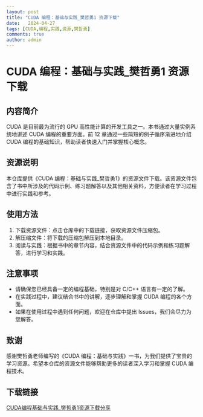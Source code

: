 ```yaml
---
layout: post
title: "CUDA 编程：基础与实践_樊哲勇1 资源下载"
date:   2024-04-27
tags: [CUDA,编程,实践,资源,樊哲勇]
comments: true
author: admin
---
```

# CUDA 编程：基础与实践_樊哲勇1 资源下载

## 内容简介

CUDA 是目前最为流行的 GPU 高性能计算的开发工具之一。本书通过大量实例系统地讲述 CUDA 编程的重要方面。前 12 章通过一些简短的例子循序渐进地介绍 CUDA 编程的基础知识，帮助读者快速入门并掌握核心概念。

## 资源说明

本仓库提供《CUDA 编程：基础与实践_樊哲勇1》的资源文件下载。该资源文件包含了书中所涉及的代码示例、练习题解答以及其他相关资料，方便读者在学习过程中进行实践和参考。

## 使用方法

1. 下载资源文件：点击仓库中的下载链接，获取资源文件压缩包。
2. 解压缩文件：将下载的压缩包解压到本地目录。
3. 阅读与实践：根据书中的章节内容，结合资源文件中的代码示例和练习题解答，进行学习和实践。

## 注意事项

- 请确保您已经具备一定的编程基础，特别是对 C/C++ 语言有一定的了解。
- 在实践过程中，建议结合书中的讲解，逐步理解和掌握 CUDA 编程的各个方面。
- 如果在使用过程中遇到任何问题，欢迎在仓库中提出 Issues，我们会尽力为您解答。

## 致谢

感谢樊哲勇老师编写的《CUDA 编程：基础与实践》一书，为我们提供了宝贵的学习资源。希望本仓库的资源文件能够帮助更多的读者深入学习和掌握 CUDA 编程技术。

## 下载链接

[CUDA编程基础与实践_樊哲勇1资源下载分享](https://pan.quark.cn/s/af6798229fd7)